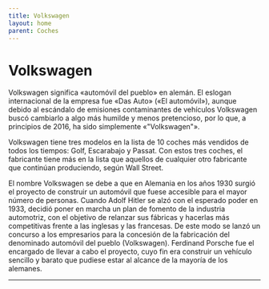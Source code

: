```yaml
---
title: Volkswagen 
layout: home
parent: Coches
---
```

# Volkswagen
Volkswagen significa «automóvil del pueblo» en alemán. El eslogan internacional de la empresa fue «Das Auto» («El automóvil»), aunque debido al escándalo de emisiones contaminantes de vehículos Volkswagen buscó cambiarlo a algo más humilde y menos pretencioso, por lo que, a principios de 2016, ha sido simplemente «"Volkswagen"».

Volkswagen tiene tres modelos en la lista de 10 coches más vendidos de todos los tiempos: Golf, Escarabajo y Passat. Con estos tres coches, el fabricante tiene más en la lista que aquellos de cualquier otro fabricante que continúan produciendo, según Wall Street.

El nombre Volkswagen se debe a que en Alemania en los años 1930 surgió el proyecto de construir un automóvil que fuese accesible para el mayor número de personas. Cuando Adolf Hitler se alzó con el esperado poder en 1933, decidió poner en marcha un plan de fomento de la industria automotriz, con el objetivo de relanzar sus fábricas y hacerlas más competitivas frente a las inglesas y las francesas. De este modo se lanzó un concurso a los empresarios para la concesión de la fabricación del denominado automóvil del pueblo (Volkswagen). Ferdinand Porsche fue el encargado de llevar a cabo el proyecto, cuyo fin era construir un vehículo sencillo y barato que pudiese estar al alcance de la mayoría de los alemanes.​

----

[^1]: [It can take up to 10 minutes for changes to your site to publish after you push the changes to GitHub](https://docs.github.com/en/pages/setting-up-a-github-pages-site-with-jekyll/creating-a-github-pages-site-with-jekyll#creating-your-site).

[Just the Docs]: https://just-the-docs.github.io/just-the-docs/
[GitHub Pages]: https://docs.github.com/en/pages
[README]: https://github.com/just-the-docs/just-the-docs-template/blob/main/README.md
[Jekyll]: https://jekyllrb.com
[GitHub Pages / Actions workflow]: https://github.blog/changelog/2022-07-27-github-pages-custom-github-actions-workflows-beta/
[use this template]: https://github.com/just-the-docs/just-the-docs-template/generate
